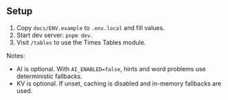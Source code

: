 ## Setup

1. Copy `docs/ENV.example` to `.env.local` and fill values.
2. Start dev server: `pnpm dev`.
3. Visit `/tables` to use the Times Tables module.

Notes:
- AI is optional. With `AI_ENABLED=false`, hints and word problems use deterministic fallbacks.
- KV is optional. If unset, caching is disabled and in-memory fallbacks are used.


